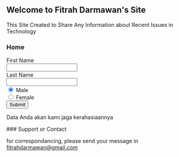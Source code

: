 ## Welcome to Fitrah Darmawan's Site

This Site Created to Share Any Information about Recent Issues in Technology

### Home
<form action="/action_page.php">
First Name<br>
<input type="text" name="firstname">
<br>
Last Name<br>
<input type="text" name="lastname">
<br>
<input type="radio" name="gender" value="male" checked> Male<br>
  <input type="radio" name="gender" value="female"> Female<br>
  <input type="submit" value="Submit">
 </form>
<p>Data Anda akan kami jaga kerahasiaannya</p>
### Support or Contact

for correspondancing, please send your message in fitrahdarmawan@gmail.com
